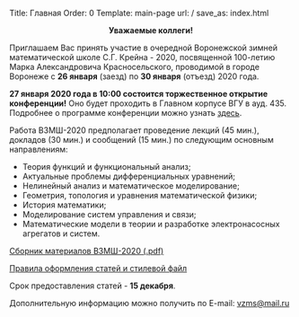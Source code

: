 Title: Главная
Order: 0
Template: main-page
url: /
save_as: index.html

**<center>Уважаемые коллеги!</center>**

Приглашаем Вас принять участие в очередной Воронежской зимней математической школе С.Г. Крейна - 2020, посвященной 100-летию Марка Александровича Красносельского, проводимой в городе Воронеже с **26 января** (заезд) по **30 января** (отъезд) 2020 года.

**27 января 2020 года в 10:00 состоится торжественное открытие конференции!** Оно будет проходить в Главном корпусе ВГУ в ауд. 435. Подробнее о программе конференции можно узнать [здесь](program).

Работа ВЗМШ-2020 предполагает проведение лекций (45 мин.), докладов (30 мин.) и сообщений (15 мин.) по следующим основным направлениям:

* Теория функций и функциональный анализ;
* Актуальные проблемы дифференциальных уравнений;
* Нелинейный анализ и математическое моделирование;
* Геометрия, топология и уравнения математической физики;
* История математики;
* Моделирование систем управления и связи;
* Математические модели в теории и разработке электронасосных агрегатов и систем.

[Сборник материалов ВЗМШ-2020 (.pdf)](files/vzms2020.pdf)

[Правила оформления статей и стилевой файл](rules)

Срок предоставления статей - **15 декабря**.

Дополнительную информацию можно получить по E-mail: [vzms@mail.ru](mailto:vzms@mail.ru)
